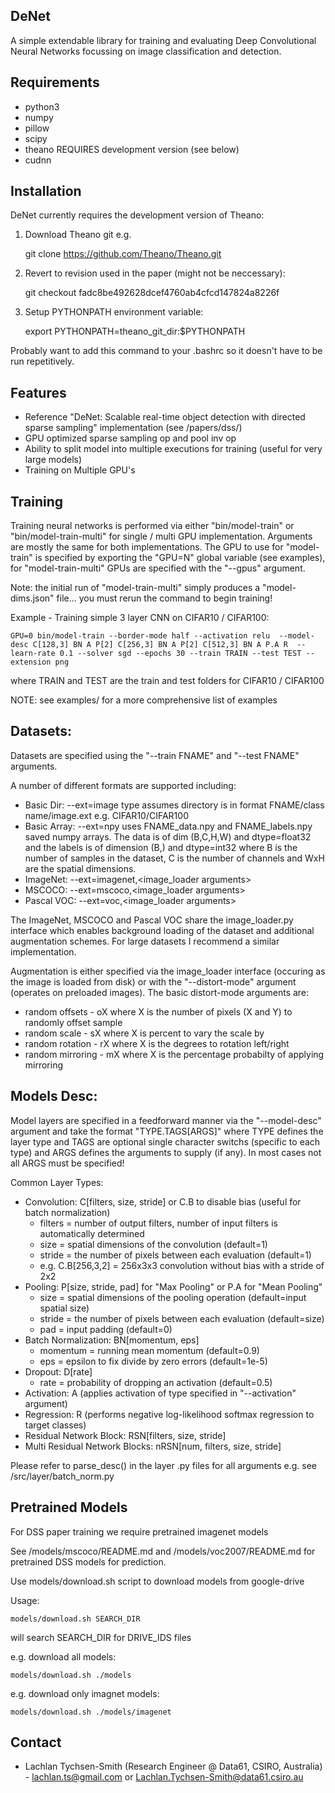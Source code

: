 DeNet
-----------
A simple extendable library for training and evaluating Deep Convolutional Neural Networks focussing on image classification and detection. 

Requirements
-----------
* python3
* numpy
* pillow
* scipy
* theano REQUIRES development version (see below)
* cudnn 

Installation
-----------

DeNet currently requires the development version of Theano:
1. Download Theano git e.g.

    git clone https://github.com/Theano/Theano.git

2. Revert to revision used in the paper (might not be neccessary):

    git checkout fadc8be492628dcef4760ab4cfcd147824a8226f

3. Setup PYTHONPATH environment variable:

    export PYTHONPATH=theano_git_dir:$PYTHONPATH

Probably want to add this command to your .bashrc so it doesn't have to be run repetitively.

Features
-----------
* Reference "DeNet: Scalable real-time object detection with directed sparse sampling" implementation (see /papers/dss/)
* GPU optimized sparse sampling op and pool inv op
* Ability to split model into multiple executions for training (useful for very large models)
* Training on Multiple GPU's

Training
-----------
Training neural networks is performed via either "bin/model-train" or "bin/model-train-multi" for 
single / multi GPU implementation. Arguments are mostly the same for both implementations. The GPU to 
use for "model-train" is specified by exporting the "GPU=N" global variable (see examples), 
for "model-train-multi" GPUs are specified with the "--gpus" argument.

Note: the initial run of "model-train-multi" simply produces a "model-dims.json" file... you must
rerun the command to begin training!

Example - Training simple 3 layer CNN on CIFAR10 / CIFAR100: 

	GPU=0 bin/model-train --border-mode half --activation relu  --model-desc C[128,3] BN A P[2] C[256,3] BN A P[2] C[512,3] BN A P.A R  --learn-rate 0.1 --solver sgd --epochs 30 --train TRAIN --test TEST --extension png 

where TRAIN and TEST are the train and test folders for CIFAR10 / CIFAR100

NOTE: see examples/ for a more comprehensive list of examples

Datasets:
-----------
Datasets are specified using the "--train FNAME" and "--test FNAME" arguments. 

A number of different formats are supported including:
* Basic Dir: --ext=image type
  assumes directory is in format FNAME/class name/image.ext e.g. CIFAR10/CIFAR100
* Basic Array: --ext=npy
  uses FNAME_data.npy and FNAME_labels.npy saved numpy arrays. The data is of dim
  (B,C,H,W) and dtype=float32 and the labels is of dimension (B,) and dtype=int32 where B is the number of 
  samples in the dataset, C is the number of channels and WxH are the spatial dimensions. 
* ImageNet: --ext=imagenet,<image_loader arguments> 
* MSCOCO: --ext=mscoco,<image_loader arguments>
* Pascal VOC: --ext=voc,<image_loader arguments>

The ImageNet, MSCOCO and Pascal VOC share the image_loader.py interface which enables background loading of 
the dataset and additional augmentation schemes. For large datasets I recommend a similar implementation.

Augmentation is either specified via the image_loader interface (occuring as the image is loaded
from disk) or with the "--distort-mode" argument (operates on preloaded images). The basic distort-mode 
arguments are: 
* random offsets - oX where X is the number of pixels (X and Y) to randomly offset sample
* random scale - sX where X is percent to vary the scale by
* random rotation - rX where X is the degrees to rotation left/right
* random mirroring - mX where X is the percentage probabilty of applying mirroring

Models Desc:
-----------
Model layers are specified in a feedforward manner via the "--model-desc" argument and take the 
format "TYPE.TAGS[ARGS]" where TYPE defines the layer type and TAGS are optional single character 
switchs (specific to each type) and ARGS defines the arguments to supply (if any). In most cases 
not all ARGS must be specified! 

Common Layer Types:
* Convolution: C[filters, size, stride] or C.B to disable bias (useful for batch normalization)
  - filters = number of output filters, number of input filters is automatically determined
  - size = spatial dimensions of the convolution (default=1)
  - stride = the number of pixels between each evaluation (default=1) 
  - e.g. C.B[256,3,2] = 256x3x3 convolution without bias with a stride of 2x2
* Pooling: P[size, stride, pad] for "Max Pooling" or P.A for "Mean Pooling"
  - size = spatial dimensions of the pooling operation (default=input spatial size) 
  - stride = the number of pixels between each evaluation (default=size) 
  - pad = input padding (default=0) 
* Batch Normalization: BN[momentum, eps]
  - momentum = running mean momentum (default=0.9)
  - eps = epsilon to fix divide by zero errors (default=1e-5)
* Dropout: D[rate]
  - rate = probability of dropping an activation (default=0.5)
* Activation: A (applies activation of type specified in "--activation" argument)
* Regression: R (performs negative log-likelihood softmax regression to target classes)
* Residual Network Block: RSN[filters, size, stride]
* Multi Residual Network Blocks: nRSN[num, filters, size, stride]

Please refer to parse_desc() in the layer .py files for all arguments e.g. see /src/layer/batch_norm.py

Pretrained Models
-----------

For DSS paper training we require pretrained imagenet models

See /models/mscoco/README.md and /models/voc2007/README.md for pretrained DSS models for prediction.

Use models/download.sh script to download models from google-drive

Usage:

    models/download.sh SEARCH_DIR

will search SEARCH_DIR for DRIVE_IDS files

e.g. download all models:

    models/download.sh ./models

e.g. download only imagnet models:

    models/download.sh ./models/imagenet

Contact
-----------
* Lachlan Tychsen-Smith (Research Engineer @ Data61, CSIRO, Australia) - lachlan.ts@gmail.com or Lachlan.Tychsen-Smith@data61.csiro.au


